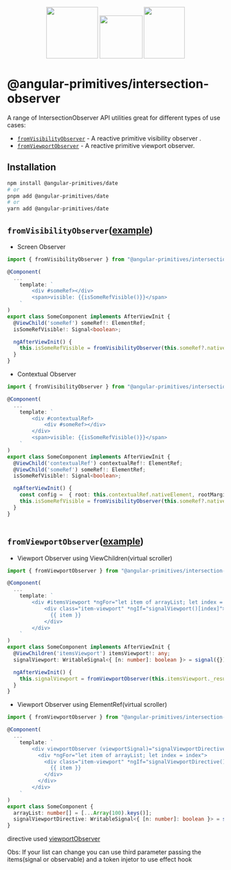 <p align="center">
  <img src="https://github.com/angular/angular/blob/main/aio/src/assets/images/logos/angular/angular.png?raw=true" width="120px" height="120px">
  <img src="https://upload.wikimedia.org/wikipedia/commons/thumb/9/9e/Plus_symbol.svg/500px-Plus_symbol.svg.png" width="100px" height="100px">
  <img src="https://www.svgrepo.com/download/139/traffic-light.svg" width="95px" height="120px">
</p>


# @angular-primitives/intersection-observer


A range of IntersectionObserver API utilities great for different types of use cases:



- [`fromVisibilityObserver`](#fromVisibilityObserver) - A reactive primitive visibility observer .
- [`fromViewportObserver`](#fromViewportObserver) - A reactive primitive viewport observer.


## Installation

```bash
npm install @angular-primitives/date
# or
pnpm add @angular-primitives/date
# or
yarn add @angular-primitives/date
```


## `fromVisibilityObserver`([example](https://github.com/angular-primitives/angular-primitives/tree/main/projects/intersection-observer/src/index.ts))
- Screen Observer
```ts
import { fromVisibilityObserver } from "@angular-primitives/intersection-observer";

@Component(
  ...
    template: `
        <div #someRef></div>
        <span>visible: {{isSomeRefVisible()}}</span>
    `
)
export class SomeComponent implements AfterViewInit {
  @ViewChild('someRef') someRef!: ElementRef;
  isSomeRefVisible!: Signal<boolean>;

  ngAfterViewInit() {
    this.isSomeRefVisible = fromVisibilityObserver(this.someRef?.nativeElement);
  }
}
```

- Contextual Observer
```ts
import { fromVisibilityObserver } from "@angular-primitives/intersection-observer";

@Component(
  ...
    template: `
        <div #contextualRef>
            <div #someRef></div>
        </div>
        <span>visible: {{isSomeRefVisible()}}</span>
    `
)
export class SomeComponent implements AfterViewInit {
  @ViewChild('contextualRef') contextualRef!: ElementRef;
  @ViewChild('someRef') someRef!: ElementRef;
  isSomeRefVisible!: Signal<boolean>;

  ngAfterViewInit() {
    const config =  { root: this.contextualRef.nativeElement, rootMargin: '0px', threshold: 0 } 
    this.isSomeRefVisible = fromVisibilityObserver(this.someRef?.nativeElement, config);
  }
}



```

## `fromViewportObserver`([example](https://github.com/angular-primitives/angular-primitives/tree/main/projects/intersection-observer/src/index.ts))
- Viewport Observer using ViewChildren(virtual scroller)
```ts
import { fromViewportObserver } from "@angular-primitives/intersection-observer";

@Component(
  ...
    template: `
        <div #itemsViewport *ngFor="let item of arrayList; let index = index">
            <div class="item-viewport" *ngIf="signalViewport()[index]">
              {{ item }}
            </div>
        </div>
    `
)
export class SomeComponent implements AfterViewInit {
  @ViewChildren('itemsViewport') itemsViewport!: any;
  signalViewport: WritableSignal<{ [n: number]: boolean }> = signal({});

  ngAfterViewInit() {
    this.signalViewport = fromViewportObserver(this.itemsViewport._results)
  }
}
```

- Viewport Observer using ElementRef(virtual scroller)
```ts
import { fromViewportObserver } from "@angular-primitives/intersection-observer";

@Component(
  ...
    template: `
        <div viewportObserver (viewportSignal)="signalViewportDirective = $event" class="contextual-container">
          <div *ngFor="let item of arrayList; let index = index">
            <div class="item-viewport" *ngIf="signalViewportDirective()[index]">
              {{ item }}
            </div>
          </div>
        </div>
    `
)
export class SomeComponent {
  arrayList: number[] = [...Array(100).keys()];
  signalViewportDirective: WritableSignal<{ [n: number]: boolean }> = signal({});
}
```
directive used [viewportObserver](https://github.com/angular-primitives/angular-primitives/tree/main/src/app/pages/intersection-observer/virtual-observer.directive.ts)

Obs: If your list can change you can use third parameter passing the items(signal or observable) and a token injetor to use effect hook

